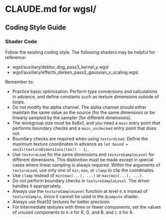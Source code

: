 # CLAUDE.md for wgsl/

## Coding Style Guide

### Shader Code

Follow the existing coding style. The following shaders may be helpful for reference:

- wgsl/auxiliary/deblur_dog_pass3_kernel_y.wgsl
- wgsl/auxiliary/effects_darken_pass2_gaussian_x_scaling.wgsl

Remember to:

- Practice basic optimization. Perform type conversions and calculations in advance, and define constants such as texture dimensions outside of loops.
- Do not modify the alpha channel. The alpha channel should either maintain the same value as the source (for the same dimension) or be linearly sampled by the sampler (for different dimensions).
- The workgroup size must be 8x8x1, and you need a `main` entry point that performs boundary checks and a `main_unchecked` entry point that does not.
- Boundary checks are required when using `textureLoad`. Define the maximum texture coordinates in advance as `let bound = vec2i(textureDimensions(tex)) - 1;`.
- Use `textureLoad` for the same dimensions and `textureSampleLevel` for different dimensions. This distinction must be made except in special cases where linear sampling is always required.
  Within the arguments of `textureLoad`, use only one of `min`, `max`, or `clamp` to clip the coordinates.
- Use `clamp` instead of `min(max(...), ...)` or `max(min(...), ...)`.
- Do not perform boundary checks in `textureSampleLevel`. The driver handles it appropriately.
- Always use the `textureSampleLevel` function at level `0.0` instead of `textureSample`, since it cannot be used in the `@compute` shader.
- Always use float32 textures for better precision.
- For intermediate textures with three or fewer components, set the values of unused components to `0.0` for R, G, and B, and `1.0` for A.
